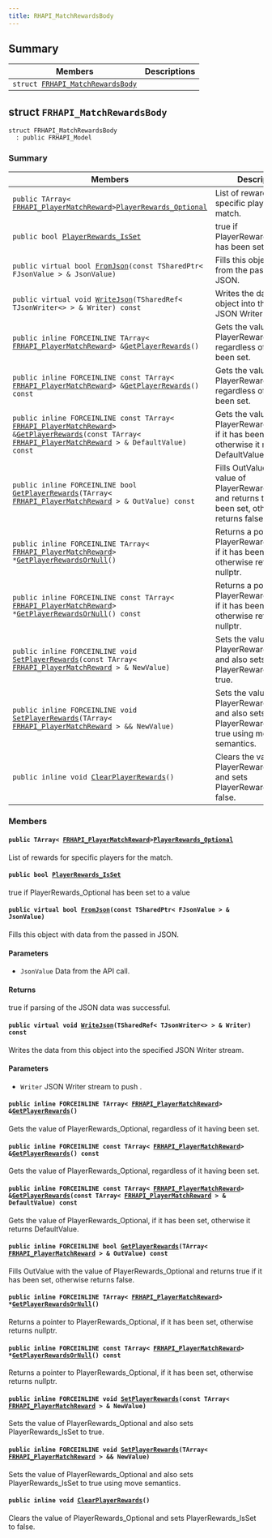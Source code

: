 ```yaml
---
title: RHAPI_MatchRewardsBody
---
```


## Summary

 Members                        | Descriptions                                
--------------------------------|---------------------------------------------
`struct `[`FRHAPI_MatchRewardsBody`](#structFRHAPI__MatchRewardsBody) | 

## struct `FRHAPI_MatchRewardsBody` <a id="structFRHAPI__MatchRewardsBody"></a>

```
struct FRHAPI_MatchRewardsBody
  : public FRHAPI_Model
```

### Summary

 Members                        | Descriptions                                
--------------------------------|---------------------------------------------
`public TArray< `[`FRHAPI_PlayerMatchReward`](RHAPI_PlayerMatchReward.md#structFRHAPI__PlayerMatchReward)` > `[`PlayerRewards_Optional`](#structFRHAPI__MatchRewardsBody_1a7b92b1213c8dfe7a4831c40a7f7ade97) | List of rewards for specific players for the match.
`public bool `[`PlayerRewards_IsSet`](#structFRHAPI__MatchRewardsBody_1a8084ac73bc0fdcdf4b8d22970d4c990a) | true if PlayerRewards_Optional has been set to a value
`public virtual bool `[`FromJson`](#structFRHAPI__MatchRewardsBody_1a2075fca813bc2a94f42e3f088cb236ce)`(const TSharedPtr< FJsonValue > & JsonValue)` | Fills this object with data from the passed in JSON.
`public virtual void `[`WriteJson`](#structFRHAPI__MatchRewardsBody_1adc0babdfbe019e3bcd3d5452e7554ecf)`(TSharedRef< TJsonWriter<> > & Writer) const` | Writes the data from this object into the specified JSON Writer stream.
`public inline FORCEINLINE TArray< `[`FRHAPI_PlayerMatchReward`](RHAPI_PlayerMatchReward.md#structFRHAPI__PlayerMatchReward)` > & `[`GetPlayerRewards`](#structFRHAPI__MatchRewardsBody_1a9aa9f96ad0eca943819f6f89a6d4a266)`()` | Gets the value of PlayerRewards_Optional, regardless of it having been set.
`public inline FORCEINLINE const TArray< `[`FRHAPI_PlayerMatchReward`](RHAPI_PlayerMatchReward.md#structFRHAPI__PlayerMatchReward)` > & `[`GetPlayerRewards`](#structFRHAPI__MatchRewardsBody_1a97052ed85f853754aad0d26f495eb491)`() const` | Gets the value of PlayerRewards_Optional, regardless of it having been set.
`public inline FORCEINLINE const TArray< `[`FRHAPI_PlayerMatchReward`](RHAPI_PlayerMatchReward.md#structFRHAPI__PlayerMatchReward)` > & `[`GetPlayerRewards`](#structFRHAPI__MatchRewardsBody_1a1247a0eb06197a47393c1f9eee417d2d)`(const TArray< `[`FRHAPI_PlayerMatchReward`](RHAPI_PlayerMatchReward.md#structFRHAPI__PlayerMatchReward)` > & DefaultValue) const` | Gets the value of PlayerRewards_Optional, if it has been set, otherwise it returns DefaultValue.
`public inline FORCEINLINE bool `[`GetPlayerRewards`](#structFRHAPI__MatchRewardsBody_1a8dffc7713f6ebb330a50a2778e3a79c8)`(TArray< `[`FRHAPI_PlayerMatchReward`](RHAPI_PlayerMatchReward.md#structFRHAPI__PlayerMatchReward)` > & OutValue) const` | Fills OutValue with the value of PlayerRewards_Optional and returns true if it has been set, otherwise returns false.
`public inline FORCEINLINE TArray< `[`FRHAPI_PlayerMatchReward`](RHAPI_PlayerMatchReward.md#structFRHAPI__PlayerMatchReward)` > * `[`GetPlayerRewardsOrNull`](#structFRHAPI__MatchRewardsBody_1af5d341cf9f145d08d41ee4c69954b72f)`()` | Returns a pointer to PlayerRewards_Optional, if it has been set, otherwise returns nullptr.
`public inline FORCEINLINE const TArray< `[`FRHAPI_PlayerMatchReward`](RHAPI_PlayerMatchReward.md#structFRHAPI__PlayerMatchReward)` > * `[`GetPlayerRewardsOrNull`](#structFRHAPI__MatchRewardsBody_1a80d1df99b1beaf31d49c840b658ff2cb)`() const` | Returns a pointer to PlayerRewards_Optional, if it has been set, otherwise returns nullptr.
`public inline FORCEINLINE void `[`SetPlayerRewards`](#structFRHAPI__MatchRewardsBody_1ae21722bf795e52da4273ceb73d100f38)`(const TArray< `[`FRHAPI_PlayerMatchReward`](RHAPI_PlayerMatchReward.md#structFRHAPI__PlayerMatchReward)` > & NewValue)` | Sets the value of PlayerRewards_Optional and also sets PlayerRewards_IsSet to true.
`public inline FORCEINLINE void `[`SetPlayerRewards`](#structFRHAPI__MatchRewardsBody_1a3803d2a59563541e4640d5f768781a95)`(TArray< `[`FRHAPI_PlayerMatchReward`](RHAPI_PlayerMatchReward.md#structFRHAPI__PlayerMatchReward)` > && NewValue)` | Sets the value of PlayerRewards_Optional and also sets PlayerRewards_IsSet to true using move semantics.
`public inline void `[`ClearPlayerRewards`](#structFRHAPI__MatchRewardsBody_1ae3da2eeb31cec2801aa17c08f2ad3de7)`()` | Clears the value of PlayerRewards_Optional and sets PlayerRewards_IsSet to false.

### Members

#### `public TArray< `[`FRHAPI_PlayerMatchReward`](RHAPI_PlayerMatchReward.md#structFRHAPI__PlayerMatchReward)` > `[`PlayerRewards_Optional`](#structFRHAPI__MatchRewardsBody_1a7b92b1213c8dfe7a4831c40a7f7ade97) <a id="structFRHAPI__MatchRewardsBody_1a7b92b1213c8dfe7a4831c40a7f7ade97"></a>

List of rewards for specific players for the match.

#### `public bool `[`PlayerRewards_IsSet`](#structFRHAPI__MatchRewardsBody_1a8084ac73bc0fdcdf4b8d22970d4c990a) <a id="structFRHAPI__MatchRewardsBody_1a8084ac73bc0fdcdf4b8d22970d4c990a"></a>

true if PlayerRewards_Optional has been set to a value

#### `public virtual bool `[`FromJson`](#structFRHAPI__MatchRewardsBody_1a2075fca813bc2a94f42e3f088cb236ce)`(const TSharedPtr< FJsonValue > & JsonValue)` <a id="structFRHAPI__MatchRewardsBody_1a2075fca813bc2a94f42e3f088cb236ce"></a>

Fills this object with data from the passed in JSON.

#### Parameters
* `JsonValue` Data from the API call.

#### Returns
true if parsing of the JSON data was successful.

#### `public virtual void `[`WriteJson`](#structFRHAPI__MatchRewardsBody_1adc0babdfbe019e3bcd3d5452e7554ecf)`(TSharedRef< TJsonWriter<> > & Writer) const` <a id="structFRHAPI__MatchRewardsBody_1adc0babdfbe019e3bcd3d5452e7554ecf"></a>

Writes the data from this object into the specified JSON Writer stream.

#### Parameters
* `Writer` JSON Writer stream to push .

#### `public inline FORCEINLINE TArray< `[`FRHAPI_PlayerMatchReward`](RHAPI_PlayerMatchReward.md#structFRHAPI__PlayerMatchReward)` > & `[`GetPlayerRewards`](#structFRHAPI__MatchRewardsBody_1a9aa9f96ad0eca943819f6f89a6d4a266)`()` <a id="structFRHAPI__MatchRewardsBody_1a9aa9f96ad0eca943819f6f89a6d4a266"></a>

Gets the value of PlayerRewards_Optional, regardless of it having been set.

#### `public inline FORCEINLINE const TArray< `[`FRHAPI_PlayerMatchReward`](RHAPI_PlayerMatchReward.md#structFRHAPI__PlayerMatchReward)` > & `[`GetPlayerRewards`](#structFRHAPI__MatchRewardsBody_1a97052ed85f853754aad0d26f495eb491)`() const` <a id="structFRHAPI__MatchRewardsBody_1a97052ed85f853754aad0d26f495eb491"></a>

Gets the value of PlayerRewards_Optional, regardless of it having been set.

#### `public inline FORCEINLINE const TArray< `[`FRHAPI_PlayerMatchReward`](RHAPI_PlayerMatchReward.md#structFRHAPI__PlayerMatchReward)` > & `[`GetPlayerRewards`](#structFRHAPI__MatchRewardsBody_1a1247a0eb06197a47393c1f9eee417d2d)`(const TArray< `[`FRHAPI_PlayerMatchReward`](RHAPI_PlayerMatchReward.md#structFRHAPI__PlayerMatchReward)` > & DefaultValue) const` <a id="structFRHAPI__MatchRewardsBody_1a1247a0eb06197a47393c1f9eee417d2d"></a>

Gets the value of PlayerRewards_Optional, if it has been set, otherwise it returns DefaultValue.

#### `public inline FORCEINLINE bool `[`GetPlayerRewards`](#structFRHAPI__MatchRewardsBody_1a8dffc7713f6ebb330a50a2778e3a79c8)`(TArray< `[`FRHAPI_PlayerMatchReward`](RHAPI_PlayerMatchReward.md#structFRHAPI__PlayerMatchReward)` > & OutValue) const` <a id="structFRHAPI__MatchRewardsBody_1a8dffc7713f6ebb330a50a2778e3a79c8"></a>

Fills OutValue with the value of PlayerRewards_Optional and returns true if it has been set, otherwise returns false.

#### `public inline FORCEINLINE TArray< `[`FRHAPI_PlayerMatchReward`](RHAPI_PlayerMatchReward.md#structFRHAPI__PlayerMatchReward)` > * `[`GetPlayerRewardsOrNull`](#structFRHAPI__MatchRewardsBody_1af5d341cf9f145d08d41ee4c69954b72f)`()` <a id="structFRHAPI__MatchRewardsBody_1af5d341cf9f145d08d41ee4c69954b72f"></a>

Returns a pointer to PlayerRewards_Optional, if it has been set, otherwise returns nullptr.

#### `public inline FORCEINLINE const TArray< `[`FRHAPI_PlayerMatchReward`](RHAPI_PlayerMatchReward.md#structFRHAPI__PlayerMatchReward)` > * `[`GetPlayerRewardsOrNull`](#structFRHAPI__MatchRewardsBody_1a80d1df99b1beaf31d49c840b658ff2cb)`() const` <a id="structFRHAPI__MatchRewardsBody_1a80d1df99b1beaf31d49c840b658ff2cb"></a>

Returns a pointer to PlayerRewards_Optional, if it has been set, otherwise returns nullptr.

#### `public inline FORCEINLINE void `[`SetPlayerRewards`](#structFRHAPI__MatchRewardsBody_1ae21722bf795e52da4273ceb73d100f38)`(const TArray< `[`FRHAPI_PlayerMatchReward`](RHAPI_PlayerMatchReward.md#structFRHAPI__PlayerMatchReward)` > & NewValue)` <a id="structFRHAPI__MatchRewardsBody_1ae21722bf795e52da4273ceb73d100f38"></a>

Sets the value of PlayerRewards_Optional and also sets PlayerRewards_IsSet to true.

#### `public inline FORCEINLINE void `[`SetPlayerRewards`](#structFRHAPI__MatchRewardsBody_1a3803d2a59563541e4640d5f768781a95)`(TArray< `[`FRHAPI_PlayerMatchReward`](RHAPI_PlayerMatchReward.md#structFRHAPI__PlayerMatchReward)` > && NewValue)` <a id="structFRHAPI__MatchRewardsBody_1a3803d2a59563541e4640d5f768781a95"></a>

Sets the value of PlayerRewards_Optional and also sets PlayerRewards_IsSet to true using move semantics.

#### `public inline void `[`ClearPlayerRewards`](#structFRHAPI__MatchRewardsBody_1ae3da2eeb31cec2801aa17c08f2ad3de7)`()` <a id="structFRHAPI__MatchRewardsBody_1ae3da2eeb31cec2801aa17c08f2ad3de7"></a>

Clears the value of PlayerRewards_Optional and sets PlayerRewards_IsSet to false.

